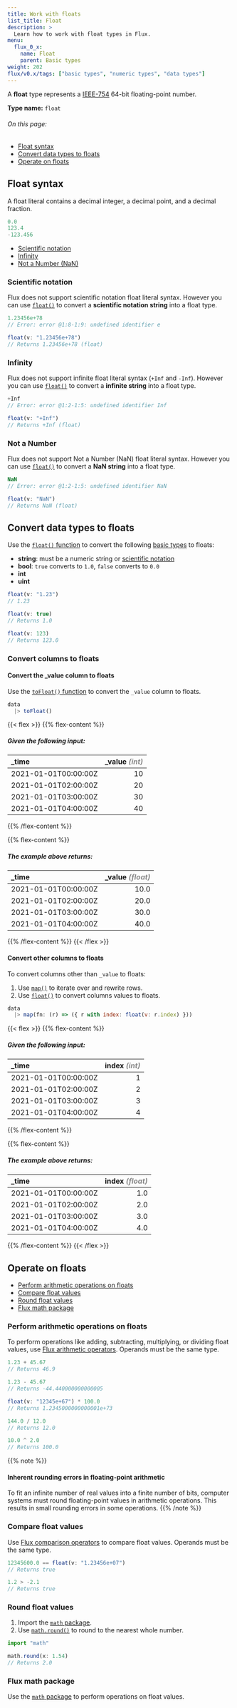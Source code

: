 ```yaml
---
title: Work with floats
list_title: Float
description: >
  Learn how to work with float types in Flux.
menu:
  flux_0_x:
    name: Float
    parent: Basic types
weight: 202
flux/v0.x/tags: ["basic types", "numeric types", "data types"]
---
```


A **float** type represents a [IEEE-754](https://standards.ieee.org/standard/754-2019.html)
64-bit floating-point number.

**Type name:** `float`

###### On this page:
- [Float syntax](#float-syntax)
- [Convert data types to floats](#convert-data-types-to-floats)
- [Operate on floats](#operate-on-floats)

## Float syntax
A float literal contains a decimal integer, a decimal point, and a decimal fraction. 

```js
0.0
123.4
-123.456
```

- [Scientific notation](#scientific-notation)
- [Infinity](#infinity)
- [Not a Number (NaN)](#not-a-number)

### Scientific notation
Flux does not support scientific notation float literal syntax.
However you can use [`float()`]((/flux/v0.x/stdlib/universe/float/)) to convert
a **scientific notation string** into a float type.

```js
1.23456e+78
// Error: error @1:8-1:9: undefined identifier e

float(v: "1.23456e+78")
// Returns 1.23456e+78 (float)
```

### Infinity
Flux does not support infinite float literal syntax (`+Inf` and `-Inf`).
However you can use [`float()`]((/flux/v0.x/stdlib/universe/float/)) to convert
a **infinite string** into a float type.

```js
+Inf
// Error: error @1:2-1:5: undefined identifier Inf

float(v: "+Inf")
// Returns +Inf (float)
```

### Not a Number
Flux does not support Not a Number (NaN) float literal syntax.
However you can use [`float()`]((/flux/v0.x/stdlib/universe/float/)) to convert
a **NaN string** into a float type.

```js
NaN
// Error: error @1:2-1:5: undefined identifier NaN

float(v: "NaN")
// Returns NaN (float)
```

## Convert data types to floats
Use the [`float()` function](/flux/v0.x/stdlib/universe/float/) to convert
the following [basic types](/flux/v0.x/data-types/basic/) to floats:

- **string**: must be a numeric string or [scientific notation](#scientific-notation)
- **bool**: `true` converts to `1.0`, `false` converts to `0.0`
- **int**
- **uint**

```js
float(v: "1.23")
// 1.23

float(v: true)
// Returns 1.0

float(v: 123)
// Returns 123.0
```

### Convert columns to floats

#### Convert the \_value column to floats
Use the [`toFloat()` function](/flux/v0.x/stdlib/universe/tofloat/) to convert
the `_value` column to floats.

```js
data
  |> toFloat()
```

{{< flex >}}
{{% flex-content %}}
##### Given the following input:
| \_time               | \_value _<span style="opacity:.5">(int)</span>_ |
| :------------------- | ----------------------------------------------: |
| 2021-01-01T00:00:00Z |                                              10 |
| 2021-01-01T02:00:00Z |                                              20 |
| 2021-01-01T03:00:00Z |                                              30 |
| 2021-01-01T04:00:00Z |                                              40 |
{{% /flex-content %}}

{{% flex-content %}}
##### The example above returns:
| \_time               | \_value _<span style="opacity:.5">(float)</span>_ |
| :------------------- | ------------------------------------------------: |
| 2021-01-01T00:00:00Z |                                              10.0 |
| 2021-01-01T02:00:00Z |                                              20.0 |
| 2021-01-01T03:00:00Z |                                              30.0 |
| 2021-01-01T04:00:00Z |                                              40.0 |
{{% /flex-content %}}
{{< /flex >}}

#### Convert other columns to floats
To convert columns other than `_value` to floats:

1. Use [`map()`](/flux/v0.x/stdlib/universe/map/) to iterate over and rewrite rows.
2. Use [`float()`](/flux/v0.x/stdlib/universe/float/) to convert columns values to floats.

```js
data
  |> map(fn: (r) => ({ r with index: float(v: r.index) }))
```

{{< flex >}}
{{% flex-content %}}
##### Given the following input:
| \_time               | index _<span style="opacity:.5">(int)</span>_ |
| :------------------- | --------------------------------------------: |
| 2021-01-01T00:00:00Z |                                             1 |
| 2021-01-01T02:00:00Z |                                             2 |
| 2021-01-01T03:00:00Z |                                             3 |
| 2021-01-01T04:00:00Z |                                             4 |
{{% /flex-content %}}

{{% flex-content %}}
##### The example above returns:
| \_time               | index _<span style="opacity:.5">(float)</span>_ |
| :------------------- | ----------------------------------------------: |
| 2021-01-01T00:00:00Z |                                             1.0 |
| 2021-01-01T02:00:00Z |                                             2.0 |
| 2021-01-01T03:00:00Z |                                             3.0 |
| 2021-01-01T04:00:00Z |                                             4.0 |
{{% /flex-content %}}
{{< /flex >}}

## Operate on floats

- [Perform arithmetic operations on floats](#perform-arithmetic-operations-on-floats)
- [Compare float values](#compare-float-values)
- [Round float values](#round-float-values)
- [Flux math package](#flux-math-package)

### Perform arithmetic operations on floats
To perform operations like adding, subtracting, multiplying, or dividing float values,
use [Flux arithmetic operators](/flux/v0.x/spec/operators/#arithmetic-operators).
Operands must be the same type.

```js
1.23 + 45.67
// Returns 46.9

1.23 - 45.67
// Returns -44.440000000000005

float(v: "12345e+67") * 100.0
// Returns 1.2345000000000001e+73

144.0 / 12.0
// Returns 12.0

10.0 ^ 2.0
// Returns 100.0
```

{{% note %}}
#### Inherent rounding errors in floating-point arithmetic
To fit an infinite number of real values into a finite number of bits,
computer systems must round floating-point values in arithmetic operations.
This results in small rounding errors in some operations.
{{% /note %}}

### Compare float values
Use [Flux comparison operators](/flux/v0.x/spec/operators/#comparison-operators)
to compare float values.
Operands must be the same type.

```js
12345600.0 == float(v: "1.23456e+07")
// Returns true

1.2 > -2.1
// Returns true
```

### Round float values
1. Import the [`math` package](/flux/v0.x/stdlib/math/).
2. Use [`math.round()`](/flux/v0.x/stdlib/math/round/) to round to the nearest whole number.

```js
import "math"

math.round(x: 1.54)
// Returns 2.0
```

### Flux math package
Use the [`math` package](/flux/v0.x/stdlib/math/) to perform
operations on float values.
